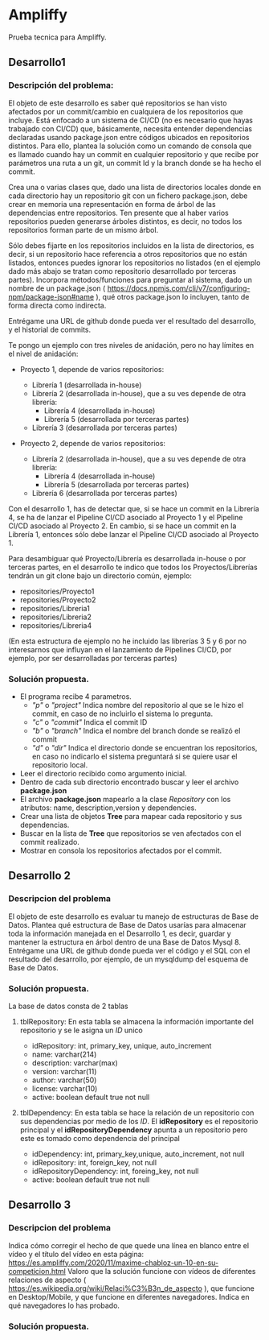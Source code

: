 # Ampliffy 
Prueba tecnica para Ampliffy. 
## Desarrollo1

### Descripción del problema: 

El objeto de este desarrollo es saber qué repositorios se han visto afectados por un commit/cambio en cualquiera de los repositorios que incluye. 
Está enfocado a un sistema de CI/CD (no es necesario que hayas trabajado con CI/CD) que, básicamente, necesita entender dependencias declaradas usando package.json entre códigos ubicados en repositorios distintos. 
Para ello, plantea la solución como un comando de consola que es llamado cuando hay un commit en cualquier repositorio y que recibe por parámetros una ruta a un git, un commit Id y la branch donde se ha hecho el commit.

Crea una o varias clases que, dado una lista de directorios locales donde en cada directorio hay un repositorio git con un fichero package.json, debe crear en memoria una representación en forma de árbol de las dependencias entre repositorios. Ten presente que al haber varios repositorios pueden generarse árboles distintos, es decir, no todos los repositorios forman parte de un mismo árbol.

Sólo debes fijarte en los repositorios incluidos en la lista de directorios, es decir, si un repositorio hace referencia a otros repositorios que no están listados, entonces puedes ignorar los repositorios no listados (en el ejemplo dado más abajo se tratan como repositorio desarrollado por terceras partes).
Incorpora métodos/funciones para preguntar al sistema, dado un nombre de un package.json ( https://docs.npmjs.com/cli/v7/configuring-npm/package-json#name ),
qué otros package.json lo incluyen, tanto de forma directa como indirecta.

Entrégame una URL de github donde pueda ver el resultado del desarrollo, y el historial de commits.

Te pongo un ejemplo con tres niveles de anidación, pero no hay límites en el nivel de anidación:
- Proyecto 1, depende de varios repositorios:
    - Librería 1 (desarrollada in-house)
    - Librería 2 (desarrollada in-house), que a su ves depende de otra librería:
       - Librería 4 (desarrollada in-house)
       - Librería 5 (desarrollada por terceras partes)
    - Librería 3 (desarrollada por terceras partes)

- Proyecto 2, depende de varios repositorios:
    - Librería 2 (desarrollada in-house), que a su ves depende de otra librería:
       - Librería 4 (desarrollada in-house)
       - Librería 5 (desarrollada por terceras partes)
    - Librería 6 (desarrollada por terceras partes)

Con el desarrollo 1, has de detectar que, si se hace un commit en la Librería 4, se ha de lanzar el Pipeline CI/CD asociado al Proyecto 1 y el Pipeline CI/CD asociado al Proyecto 2. En cambio, si se hace un commit en la Librería 1, entonces sólo debe lanzar el Pipeline CI/CD asociado al Proyecto 1.

Para desambiguar qué Proyecto/Librería es desarrollada in-house o por terceras partes, en el desarrollo te indico que todos los Proyectos/Librerías tendrán un git clone  bajo un directorio común, ejemplo:
   - repositories/Proyecto1
   - repositories/Proyecto2
   - repositories/Libreria1
   - repositories/Libreria2
   - repositories/Libreria4

(En esta estructura de ejemplo no he incluido las librerías 3 5 y 6 por no interesarnos que influyan en el lanzamiento de Pipelines CI/CD, por ejemplo, por ser desarrolladas por terceras partes)

### Solución propuesta. 
*  El programa recibe 4 parametros.
   - *"p"* o *"project"* Indica nombre del repositorio al que se le hizo el commit, en caso de no incluirlo el sistema lo pregunta. 
   - *"c"* o *"commit"* Indica el commit ID 
   - *"b"* o *"branch"* Indica el nombre del branch donde se realizó el commit
   - *"d"* o *"dir"* Indica el directorio donde se encuentran los repositorios, en caso no indicarlo el sistema preguntará si se quiere usar el repositorio local. 
* Leer el directorio recibido como argumento inicial. 
* Dentro de cada sub directorio encontrado buscar y leer el archivo **package.json**
* El archivo **package.json** mapearlo a la clase *Repository* con los atributos: name, description,version y dependencies. 
* Crear una lista de objetos **Tree** para mapear cada repositorio y sus dependencias.
* Buscar en la lista de **Tree** que repositorios se ven afectados con el commit realizado. 
* Mostrar en consola los repositorios afectados por el commit.


## Desarrollo 2

### Descripcion del problema
El objeto de este desarrollo es evaluar tu manejo de estructuras de Base de Datos.
Plantea qué estructura de Base de Datos usarías para almacenar toda la información manejada en el Desarrollo 1, es decir, guardar y mantener la estructura en árbol dentro de una Base de Datos Mysql 8.
Entrégame una URL de github donde pueda ver el código y el SQL con el resultado del desarrollo, por ejemplo, de un mysqldump del esquema de Base de Datos.

### Solución propuesta.
La base de datos consta de 2 tablas 

1. tblRepository: En esta tabla se almacena la información importante del repositorio y se le asigna un *ID* unico
   - idRepository: int, primary_key, unique, auto_increment
   - name: varchar(214)
   - description: varchar(max)
   - version: varchar(11)
   - author: varchar(50)
   - license: varchar(10)
   - active: boolean default true not null


2. tblDependency: En esta tabla se hace la relación de un repositorio con sus dependencias por medio de los *ID*. El **idRepository**  es el repositorio principal y el **idRepositoryDependency** apunta a un repositorio pero este es tomado como dependencia del principal

   - idDependency: int, primary_key,unique, auto_increment, not null
   - idRepository: int, foreign_key, not null
   - idRepositoryDependency: int, foreing_key, not null
   - active: boolean default true not null


## Desarrollo 3

### Descripcion del problema
Indica cómo corregir el hecho de que quede una línea en blanco entre el vídeo y el título del vídeo en esta página: https://es.ampliffy.com/2020/11/maxime-chabloz-un-10-en-su-competicion.html
Valoro que la solución funcione con vídeos de diferentes relaciones de aspecto ( https://es.wikipedia.org/wiki/Relaci%C3%B3n_de_aspecto ), que funcione en Desktop/Mobile, y que funcione en diferentes navegadores.
Indica en qué navegadores lo has probado.

### Solución propuesta.

